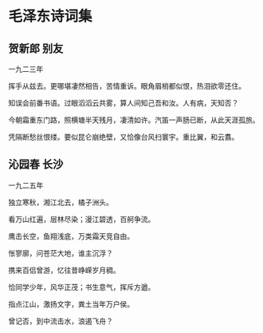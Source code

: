 # 毛泽东诗词集

## 贺新郎 别友

一九二三年

挥手从兹去。更哪堪凄然相告，苦情重诉。眼角眉梢都似恨，热泪欲零还住。

知误会前番书语。过眼滔滔云共雾，算人间知己吾和汝。人有病，天知否？

今朝霜重东门路，照横塘半天残月，凄清如许。汽笛一声肠已断，从此天涯孤旅。

凭隔断愁丝恨缕。要似昆仑崩绝壁，又恰像台风扫寰宇。重比翼，和云翥。

## 沁园春 长沙

一九二五年

独立寒秋，湘江北去，橘子洲头。

看万山红遍，层林尽染；漫江碧透，百舸争流。

鹰击长空，鱼翔浅底，万类霜天竞自由。

怅寥廓，问苍茫大地，谁主沉浮？

携来百侣曾游，忆往昔峥嵘岁月稠。

恰同学少年，风华正茂；书生意气，挥斥方遒。

指点江山，激扬文字，粪土当年万户侯。

曾记否，到中流击水，浪遏飞舟？
